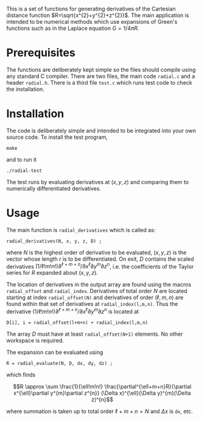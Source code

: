 This is a set of functions for generating derivatives of the Cartesian
distance function $R=\sqrt{x^{2}+y^{2}+z^{2}}$. The main application
is intended to be numerical methods which use expansions of Green's
functions such as in the Laplace equation $G=1/4\pi R$.

# Prerequisites

The functions are deliberately kept simple so the files should compile
using any standard C compiler. There are two files, the main code
`radial.c` and a header `radial.h`. There is a third file `test.c`
which runs test code to check the installation. 

# Installation

The code is deliberately simple and intended to be integrated into
your own source code. To install the test program,

`make`

and to run it

`./radial-test`

The test runs by evaluating derivatives at $(x,y,z)$ and comparing
them to numerically differentiated derivatives. 

# Usage

The main function is `radial_derivatives` which is called as:

`radial_derivatives(N, x, y, z, D) ;`

where $N$ is the highest order of derivative to be evaluated,
$(x,y,z)$ is the vector whose length $r$ is to be differentiated. On
exit, $D$ contains the scaled derivatives
$(1/\ell!m!n!)\partial^{\ell+m+n}/\partial x^{\ell}\partial
y^{m}\partial z^{n}$, i.e. the coefficients of the Taylor series for
$R$ expanded about $(x,y,z)$.

The location of derivatives in the output array are found using the
macros `radial_offset` and `radial_index`. Derivatives of total order
$N$ are located starting at index `radial_offset(N)` and derivatives
of order $(\ell,m,n)$ are found within that set of derivatives at
`radial_index(l,m,n)`. Thus the derivative
$(1/\ell!m!n!)\partial^{\ell+m+n}/\partial x^{\ell}\partial
y^{m}\partial z^{n}$ is located at

`D[i], i = radial_offset(l+m+n) + radial_index(l,m,n)`

The array $D$ must have at least `radial_offset(N+1)` elements. No
other workspace is required. 

The expansion can be evaluated using

`R = radial_evaluate(N, D, dx, dy, dz) ;`

which finds 

$$R \approx \sum
\frac{1}{\ell!m!n!}
\frac{\partial^{\ell+m+n}R}{\partial x^{\ell}\partial y^{m}\partial
z^{n}}
(\Delta x)^{\ell}(\Delta y)^{m}(\Delta z)^{n}$$

where summation is taken up to total order $\ell+m+n=N$ and $\Delta x$
is `dx`, etc.
